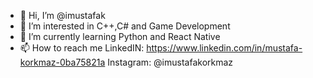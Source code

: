 - 👋 Hi, I’m @imustafak
- 👀 I’m interested in C++,C# and Game Development
- 🌱 I’m currently learning Python and React Native
- 📫 How to reach me LinkedIN: https://www.linkedin.com/in/mustafa-korkmaz-0ba75821a
                     Instagram: @imustafakorkmaz 

<!---
imustafak/imustafak is a ✨ special ✨ repository because its `README.md` (this file) appears on your GitHub profile.
You can click the Preview link to take a look at your changes.
--->
